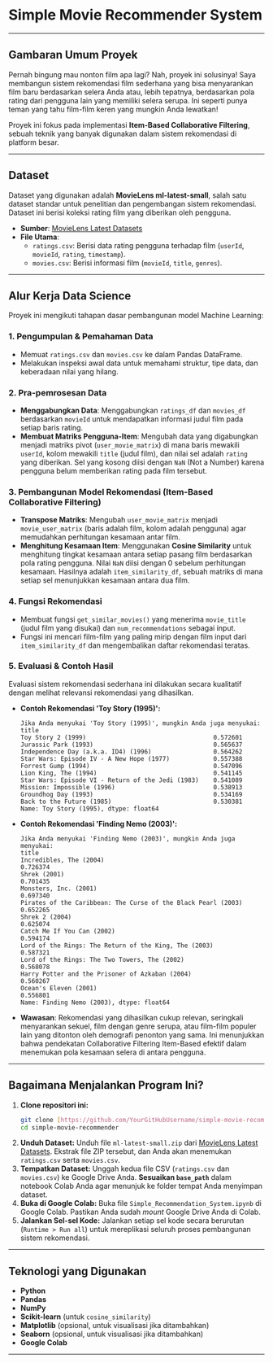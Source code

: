 # Simple Movie Recommender System

---

## Gambaran Umum Proyek

Pernah bingung mau nonton film apa lagi? Nah, proyek ini solusinya! Saya membangun sistem rekomendasi film sederhana yang bisa menyarankan film baru berdasarkan selera Anda atau, lebih tepatnya, berdasarkan pola rating dari pengguna lain yang memiliki selera serupa. Ini seperti punya teman yang tahu film-film keren yang mungkin Anda lewatkan!

Proyek ini fokus pada implementasi **Item-Based Collaborative Filtering**, sebuah teknik yang banyak digunakan dalam sistem rekomendasi di platform besar.

---

## Dataset

Dataset yang digunakan adalah **MovieLens ml-latest-small**, salah satu dataset standar untuk penelitian dan pengembangan sistem rekomendasi. Dataset ini berisi koleksi rating film yang diberikan oleh pengguna.

* **Sumber**: [MovieLens Latest Datasets](https://grouplens.org/datasets/movielens/latest/)
* **File Utama**:
    * `ratings.csv`: Berisi data rating pengguna terhadap film (`userId`, `movieId`, `rating`, `timestamp`).
    * `movies.csv`: Berisi informasi film (`movieId`, `title`, `genres`).

---

## Alur Kerja Data Science

Proyek ini mengikuti tahapan dasar pembangunan model Machine Learning:

### 1. Pengumpulan & Pemahaman Data
* Memuat `ratings.csv` dan `movies.csv` ke dalam Pandas DataFrame.
* Melakukan inspeksi awal data untuk memahami struktur, tipe data, dan keberadaan nilai yang hilang.

### 2. Pra-pemrosesan Data
* **Menggabungkan Data**: Menggabungkan `ratings_df` dan `movies_df` berdasarkan `movieId` untuk mendapatkan informasi judul film pada setiap baris rating.
* **Membuat Matriks Pengguna-Item**: Mengubah data yang digabungkan menjadi matriks pivot (`user_movie_matrix`) di mana baris mewakili `userId`, kolom mewakili `title` (judul film), dan nilai sel adalah `rating` yang diberikan. Sel yang kosong diisi dengan `NaN` (Not a Number) karena pengguna belum memberikan rating pada film tersebut.

### 3. Pembangunan Model Rekomendasi (Item-Based Collaborative Filtering)
* **Transpose Matriks**: Mengubah `user_movie_matrix` menjadi `movie_user_matrix` (baris adalah film, kolom adalah pengguna) agar memudahkan perhitungan kesamaan antar film.
* **Menghitung Kesamaan Item**: Menggunakan **Cosine Similarity** untuk menghitung tingkat kesamaan antara setiap pasang film berdasarkan pola rating pengguna. Nilai `NaN` diisi dengan 0 sebelum perhitungan kesamaan. Hasilnya adalah `item_similarity_df`, sebuah matriks di mana setiap sel menunjukkan kesamaan antara dua film.

### 4. Fungsi Rekomendasi
* Membuat fungsi `get_similar_movies()` yang menerima `movie_title` (judul film yang disukai) dan `num_recommendations` sebagai input.
* Fungsi ini mencari film-film yang paling mirip dengan film input dari `item_similarity_df` dan mengembalikan daftar rekomendasi teratas.

### 5. Evaluasi & Contoh Hasil

Evaluasi sistem rekomendasi sederhana ini dilakukan secara kualitatif dengan melihat relevansi rekomendasi yang dihasilkan.

* **Contoh Rekomendasi 'Toy Story (1995)':**
    ```
    Jika Anda menyukai 'Toy Story (1995)', mungkin Anda juga menyukai:
    title
    Toy Story 2 (1999)                                   0.572601
    Jurassic Park (1993)                                 0.565637
    Independence Day (a.k.a. ID4) (1996)                 0.564262
    Star Wars: Episode IV - A New Hope (1977)            0.557388
    Forrest Gump (1994)                                  0.547096
    Lion King, The (1994)                                0.541145
    Star Wars: Episode VI - Return of the Jedi (1983)    0.541089
    Mission: Impossible (1996)                           0.538913
    Groundhog Day (1993)                                 0.534169
    Back to the Future (1985)                            0.530381
    Name: Toy Story (1995), dtype: float64
    ```

* **Contoh Rekomendasi 'Finding Nemo (2003)':**
    ```
    Jika Anda menyukai 'Finding Nemo (2003)', mungkin Anda juga menyukai:
    title
    Incredibles, The (2004)                                          0.726374
    Shrek (2001)                                                     0.701435
    Monsters, Inc. (2001)                                            0.697340
    Pirates of the Caribbean: The Curse of the Black Pearl (2003)    0.652265
    Shrek 2 (2004)                                                   0.625074
    Catch Me If You Can (2002)                                       0.594174
    Lord of the Rings: The Return of the King, The (2003)            0.587321
    Lord of the Rings: The Two Towers, The (2002)                    0.568078
    Harry Potter and the Prisoner of Azkaban (2004)                  0.560267
    Ocean's Eleven (2001)                                            0.556801
    Name: Finding Nemo (2003), dtype: float64
    ```

* **Wawasan**: Rekomendasi yang dihasilkan cukup relevan, seringkali menyarankan sekuel, film dengan genre serupa, atau film-film populer lain yang ditonton oleh demografi penonton yang sama. Ini menunjukkan bahwa pendekatan Collaborative Filtering Item-Based efektif dalam menemukan pola kesamaan selera di antara pengguna.

---

## Bagaimana Menjalankan Program Ini?

1.  **Clone repositori ini:**
    ```bash
    git clone [https://github.com/YourGitHubUsername/simple-movie-recommender.git](https://github.com/YourGitHubUsername/simple-movie-recommender.git)
    cd simple-movie-recommender
    ```
2.  **Unduh Dataset:**
    Unduh file `ml-latest-small.zip` dari [MovieLens Latest Datasets](https://grouplens.org/datasets/movielens/latest/). Ekstrak file ZIP tersebut, dan Anda akan menemukan `ratings.csv` serta `movies.csv`.
3.  **Tempatkan Dataset:**
    Unggah kedua file CSV (`ratings.csv` dan `movies.csv`) ke Google Drive Anda. **Sesuaikan `base_path`** dalam notebook Colab Anda agar menunjuk ke folder tempat Anda menyimpan dataset.
4.  **Buka di Google Colab:**
    Buka file `Simple_Recommendation_System.ipynb` di Google Colab. Pastikan Anda sudah *mount* Google Drive Anda di Colab.
5.  **Jalankan Sel-sel Kode:**
    Jalankan setiap sel kode secara berurutan (`Runtime > Run all`) untuk mereplikasi seluruh proses pembangunan sistem rekomendasi.

---

## Teknologi yang Digunakan

* **Python**
* **Pandas**
* **NumPy**
* **Scikit-learn** (untuk `cosine_similarity`)
* **Matplotlib** (opsional, untuk visualisasi jika ditambahkan)
* **Seaborn** (opsional, untuk visualisasi jika ditambahkan)
* **Google Colab**

---
